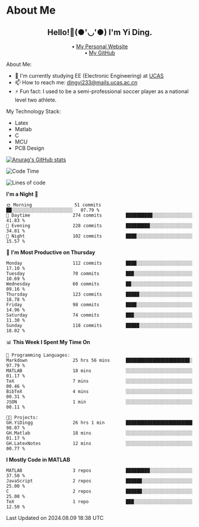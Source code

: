 # About Me

<h2 style="text-align:center;"> Hello!👋(●'◡'●) I'm Yi Ding.</h2>

<div style="text-align:center;">
  • <a href="https://yidingg.github.io/YiDingg">My Personal Website</a><br>
  • <a href="https://github.com/YiDingg">My GitHub</a>
</div>

About Me:
- 🔭 I'm currently studying EE (Electronic Engineering) at [UCAS](https://www.ucas.ac.cn/)
- 📫 How to reach me: dingyi233@mails.ucas.ac.cn
- ⚡ Fun fact: I used to be a semi-professional soccer player as a national level two athlete.

My Technology Stack:
- Latex
- Matlab
- C
- MCU
- PCB Design

[![Anurag's GitHub stats](https://github-readme-stats.vercel.app/api?username=YiDingg)](https://github.com/anuraghazra/github-readme-stats)

<!--START_SECTION:waka-->
![Code Time](http://img.shields.io/badge/Code%20Time-266%20hrs%2019%20mins-blue)

![Lines of code](https://img.shields.io/badge/From%20Hello%20World%20I%27ve%20Written-515.7%20thousand%20lines%20of%20code-blue)

**I'm a Night 🦉** 

```text
🌞 Morning                51 commits          ██░░░░░░░░░░░░░░░░░░░░░░░   07.79 % 
🌆 Daytime                274 commits         ██████████░░░░░░░░░░░░░░░   41.83 % 
🌃 Evening                228 commits         █████████░░░░░░░░░░░░░░░░   34.81 % 
🌙 Night                  102 commits         ████░░░░░░░░░░░░░░░░░░░░░   15.57 % 
```
📅 **I'm Most Productive on Thursday** 

```text
Monday                   112 commits         ████░░░░░░░░░░░░░░░░░░░░░   17.10 % 
Tuesday                  70 commits          ███░░░░░░░░░░░░░░░░░░░░░░   10.69 % 
Wednesday                60 commits          ██░░░░░░░░░░░░░░░░░░░░░░░   09.16 % 
Thursday                 123 commits         █████░░░░░░░░░░░░░░░░░░░░   18.78 % 
Friday                   98 commits          ████░░░░░░░░░░░░░░░░░░░░░   14.96 % 
Saturday                 74 commits          ███░░░░░░░░░░░░░░░░░░░░░░   11.30 % 
Sunday                   118 commits         █████░░░░░░░░░░░░░░░░░░░░   18.02 % 
```


📊 **This Week I Spent My Time On** 

```text
💬 Programming Languages: 
Markdown                 25 hrs 56 mins      ████████████████████████░   97.79 % 
MATLAB                   18 mins             ░░░░░░░░░░░░░░░░░░░░░░░░░   01.17 % 
TeX                      7 mins              ░░░░░░░░░░░░░░░░░░░░░░░░░   00.46 % 
BibTeX                   4 mins              ░░░░░░░░░░░░░░░░░░░░░░░░░   00.31 % 
JSON                     1 min               ░░░░░░░░░░░░░░░░░░░░░░░░░   00.11 % 

🐱‍💻 Projects: 
GH.YiDingg               26 hrs 1 min        █████████████████████████   98.07 % 
GH.Matlab                18 mins             ░░░░░░░░░░░░░░░░░░░░░░░░░   01.17 % 
GH.LatexNotes            12 mins             ░░░░░░░░░░░░░░░░░░░░░░░░░   00.77 % 
```

**I Mostly Code in MATLAB** 

```text
MATLAB                   3 repos             █████████░░░░░░░░░░░░░░░░   37.50 % 
JavaScript               2 repos             ██████░░░░░░░░░░░░░░░░░░░   25.00 % 
C                        2 repos             ██████░░░░░░░░░░░░░░░░░░░   25.00 % 
TeX                      1 repo              ███░░░░░░░░░░░░░░░░░░░░░░   12.50 % 
```




 Last Updated on 2024.08.09 18:38 UTC
<!--END_SECTION:waka-->
